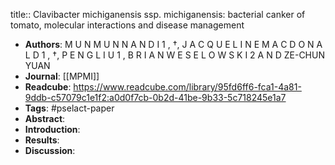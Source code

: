 title:: Clavibacter michiganensis ssp. michiganensis: bacterial canker of tomato, molecular interactions and disease management

- **Authors**: M U N M U N N A N D I 1 , †, J A C Q U E L I N E M A C D O N A L D 1 , †, P E N G L I U 1 , B R I A N W E S E L O W S K I 2 A N D ZE-CHUN YUAN
- **Journal**: [[MPMI]]
- **Readcube**: https://www.readcube.com/library/95fd6ff6-fca1-4a81-9ddb-c57079c1e1f2:a0d0f7cb-0b2d-41be-9b33-5c718245e1a7
- **Tags**: #pselact-paper
- **Abstract**:
- **Introduction**:
- **Results**:
- **Discussion**: